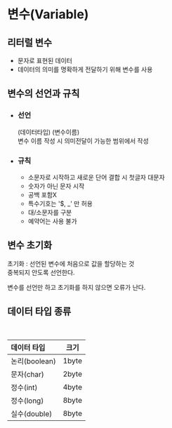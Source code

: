# 변수(Variable)

## 리터럴 변수
- 문자로 표현된 데이터
- 데이터의 의미를 명확하게 전달하기 위해 변수를 사용
## 변수의 선언과 규칙
- ### 선언
    (데이터타입) (변수이름)  
    변수 이름 작성 시 의미전달이 가능한 범위에서 작성

- ### 규칙
    - 소문자로 시작하고 새로운 단어 결합 시 첫글자 대문자
    - 숫자가 아닌 문자 시작
    - 공백 포함X
    - 특수기호는 '$, _' 만 허용
    - 대/소문자를 구분
    - 예약어는 사용 불가

## 변수 초기화
초기화 : 선언된 변수에 처음으로 값을 할당하는 것  
중복되지 안도록 선언한다.   

변수를 선언만 하고 초기화를 하지 않으면 오류가 난다.

## 데이터 타입 종류
<br>

|**데이터 타입**|**크기**|
|:---|---|
|논리(boolean)|1byte|
|문자(char)|2byte|
|정수(int)|4byte|
|정수(long)|8byte|
|실수(double)|8byte|
